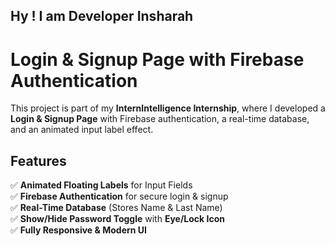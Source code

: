 ## Hy ! I am Developer Insharah
# Login & Signup Page with Firebase Authentication

This project is part of my **InternIntelligence Internship**, where I developed a **Login & Signup Page** with Firebase authentication, a real-time database, and an animated input label effect.

## Features

✅ **Animated Floating Labels** for Input Fields  
✅ **Firebase Authentication** for secure login & signup  
✅ **Real-Time Database** (Stores Name & Last Name)  
✅ **Show/Hide Password Toggle** with **Eye/Lock Icon**  
✅ **Fully Responsive & Modern UI**  

